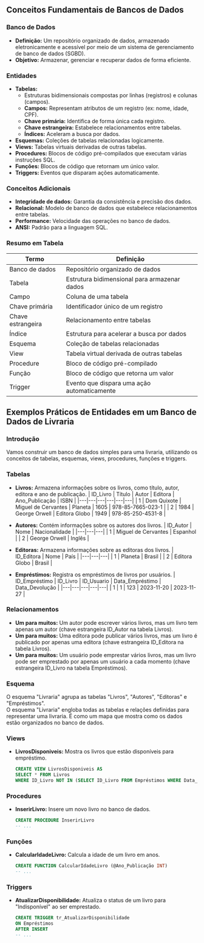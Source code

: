 ## Conceitos Fundamentais de Bancos de Dados

### Banco de Dados
* **Definição:** Um repositório organizado de dados, armazenado eletronicamente e acessível por meio de um sistema de gerenciamento de banco de dados (SGBD).
* **Objetivo:** Armazenar, gerenciar e recuperar dados de forma eficiente.

### Entidades
* **Tabelas:**
    * Estruturas bidimensionais compostas por linhas (registros) e colunas (campos).
    * **Campos:** Representam atributos de um registro (ex: nome, idade, CPF).
    * **Chave primária:** Identifica de forma única cada registro.
    * **Chave estrangeira:** Estabelece relacionamentos entre tabelas.
    * **Índices:** Aceleram a busca por dados.
* **Esquemas:** Coleções de tabelas relacionadas logicamente.
* **Views:** Tabelas virtuais derivadas de outras tabelas.
* **Procedures:** Blocos de código pré-compilados que executam várias instruções SQL.
* **Funções:** Blocos de código que retornam um único valor.
* **Triggers:** Eventos que disparam ações automaticamente.

### Conceitos Adicionais
* **Integridade de dados:** Garantia da consistência e precisão dos dados.
* **Relacional:** Modelo de banco de dados que estabelece relacionamentos entre tabelas.
* **Performance:** Velocidade das operações no banco de dados.
* **ANSI:** Padrão para a linguagem SQL.

### Resumo em Tabela
| Termo | Definição |
|---|---|
| Banco de dados | Repositório organizado de dados |
| Tabela | Estrutura bidimensional para armazenar dados |
| Campo | Coluna de uma tabela |
| Chave primária | Identificador único de um registro |
| Chave estrangeira | Relacionamento entre tabelas |
| Índice | Estrutura para acelerar a busca por dados |
| Esquema | Coleção de tabelas relacionadas |
| View | Tabela virtual derivada de outras tabelas |
| Procedure | Bloco de código pré-compilado |
| Função | Bloco de código que retorna um valor |
| Trigger | Evento que dispara uma ação automaticamente |


## Exemplos Práticos de Entidades em um Banco de Dados de Livraria

### Introdução
Vamos construir um banco de dados simples para uma livraria, utilizando os conceitos de tabelas, esquemas, views, procedures, funções e triggers.

### Tabelas
* **Livros:** Armazena informações sobre os livros, como título, autor, editora e ano de publicação.
    | ID_Livro | Título | Autor | Editora | Ano_Publicação | ISBN |
    |---|---|---|---|---|---|
    | 1 | Dom Quixote | Miguel de Cervantes | Planeta | 1605 | 978-85-7665-023-1 |
    | 2 | 1984 | George Orwell | Editora Globo | 1949 | 978-85-250-4531-8 |

* **Autores:** Contém informações sobre os autores dos livros.
    | ID_Autor | Nome | Nacionalidade |
    |---|---|---|
    | 1 | Miguel de Cervantes | Espanhol |
    | 2 | George Orwell | Inglês |

* **Editoras:** Armazena informações sobre as editoras dos livros.
    | ID_Editora | Nome | País |
    |---|---|---|
    | 1 | Planeta | Brasil |
    | 2 | Editora Globo | Brasil |

* **Empréstimos:** Registra os empréstimos de livros por usuários.
    | ID_Empréstimo | ID_Livro | ID_Usuario | Data_Empréstimo | Data_Devolução |
    |---|---|---|---|---|
    | 1 | 1 | 123 | 2023-11-20 | 2023-11-27 |

### Relacionamentos
* **Um para muitos:** Um autor pode escrever vários livros, mas um livro tem apenas um autor (chave estrangeira ID_Autor na tabela Livros).
* **Um para muitos:** Uma editora pode publicar vários livros, mas um livro é publicado por apenas uma editora (chave estrangeira ID_Editora na tabela Livros).
* **Um para muitos:** Um usuário pode emprestar vários livros, mas um livro pode ser emprestado por apenas um usuário a cada momento (chave estrangeira ID_Livro na tabela Empréstimos).

### Esquema
O esquema "Livraria" agrupa as tabelas "Livros", "Autores", "Editoras" e "Empréstimos".<br>
O esquema "Livraria" engloba todas as tabelas e relações definidas para representar uma livraria. É como um mapa que mostra como os dados estão organizados no banco de dados.

### Views
* **LivrosDisponiveis:** Mostra os livros que estão disponíveis para empréstimo.
    ```sql
    CREATE VIEW LivrosDisponiveis AS
    SELECT * FROM Livros
    WHERE ID_Livro NOT IN (SELECT ID_Livro FROM Empréstimos WHERE Data_Devolução IS NULL);
    ```

### Procedures
* **InserirLivro:** Insere um novo livro no banco de dados.
    ```sql
    CREATE PROCEDURE InserirLivro
    -- ...
    ```

### Funções
* **CalcularIdadeLivro:** Calcula a idade de um livro em anos.
    ```sql
    CREATE FUNCTION CalcularIdadeLivro (@Ano_Publicação INT)
    -- ...
    ```

### Triggers
* **AtualizarDisponibilidade:** Atualiza o status de um livro para "Indisponível" ao ser emprestado.
    ```sql
    CREATE TRIGGER tr_AtualizarDisponibilidade
    ON Empréstimos
    AFTER INSERT
    -- ...
    ```

